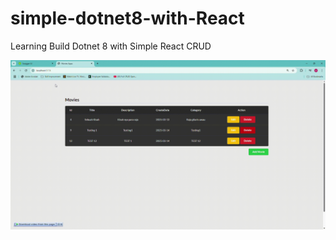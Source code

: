 # simple-dotnet8-with-React
Learning Build Dotnet 8 with Simple React CRUD

![UI Snippet](https://github.com/FebrianSTEM/simple-dotnet8-with-React/blob/main/DocAssets/ui-snippet.gif)
